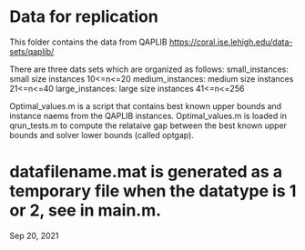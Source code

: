 # Data for replication

This folder contains the data from QAPLIB
https://coral.ise.lehigh.edu/data-sets/qaplib/

There are three dats sets which are organized as follows:
small_instances:  small size instances 10<=n<=20
medium_instances: medium size instances 21<=n<=40
large_instances:  large size instances 41<=n<=256

Optimal_values.m is a script that contains best known upper bounds and instance naems from the QAPLIB instances.
Optimal_values.m is loaded in  qrun_tests.m to compute the relataive gap between the best known upper bounds and solver lower bounds (called optgap).

datafilename.mat is generated as a temporary file when the datatype is 1 or 2, see in main.m.
==============================================================================
Sep 20, 2021

